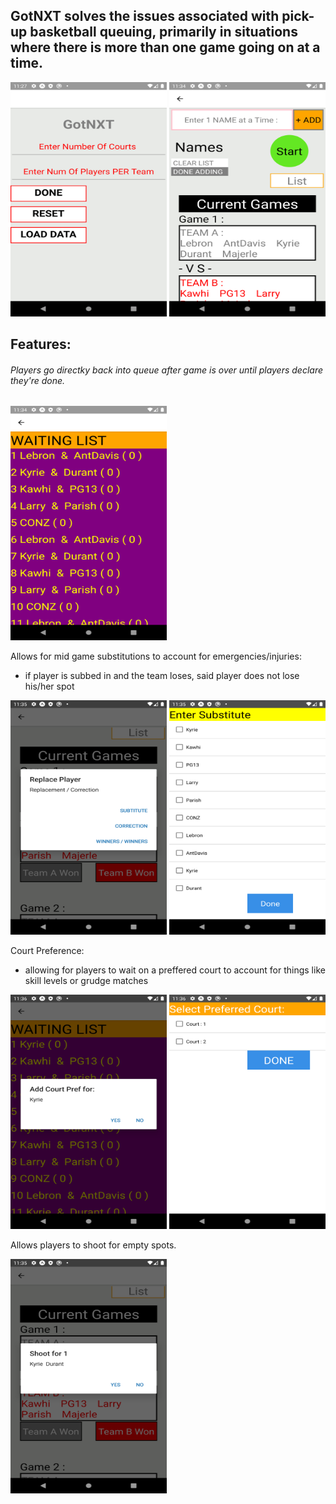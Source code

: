 ## GotNXT solves the issues associated with pick-up basketball queuing, primarily in situations where there is more than one game going on at a time.


<p float='left'>
<img src="https://github.com/cfirinidis/GotNXT/blob/MASTER/PICTURES/Screenshot_1579062434.png" width="250" height="375">


<img src="https://github.com/cfirinidis/GotNXT/blob/MASTER/PICTURES/Screenshot_1579062861.png" width="250" height="375">

 </p>

## Features:
###### Players go directky back into queue after game is over until players declare they're done.

<img src="https://github.com/cfirinidis/GotNXT/blob/MASTER/PICTURES/Screenshot_1579062874.png" width="250" height="375">


Allows for mid game substitutions to account for emergencies/injuries:
- if player is subbed in and the team loses, said player does not lose his/her spot
<p float='left'>
<img src="https://github.com/cfirinidis/GotNXT/blob/MASTER/PICTURES/Screenshot_1579062943.png" width="250" height="375">

<img src="https://github.com/cfirinidis/GotNXT/blob/MASTER/PICTURES/Screenshot_1579062960.png" width="250" height="375">
</p>

Court Preference:
 - allowing for players to wait on a preffered court to account for things like skill levels or grudge matches
 <p float='left'>
 <img src="https://github.com/cfirinidis/GotNXT/blob/MASTER/PICTURES/Screenshot_1579062990.png" width="250" height="375">

<img src="https://github.com/cfirinidis/GotNXT/blob/MASTER/PICTURES/Screenshot_1579062995.png" width="250" height="375">
</p>
 
Allows players to shoot for empty spots.


<img src="https://github.com/cfirinidis/GotNXT/blob/MASTER/PICTURES/Screenshot_1579062932.png" width="250" height="375">



